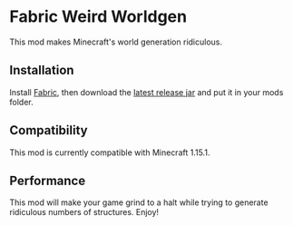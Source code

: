 # Fabric Weird Worldgen

This mod makes Minecraft's world generation ridiculous.

## Installation

Install [Fabric](https://fabricmc.net), then download the [latest release jar](https://github.com/emctague/fabric-weird-worldgen/releases/latest) and put it in your mods folder.

## Compatibility

This mod is currently compatible with Minecraft 1.15.1.

## Performance

This mod will make your game grind to a halt while trying to generate ridiculous numbers of structures. Enjoy!
